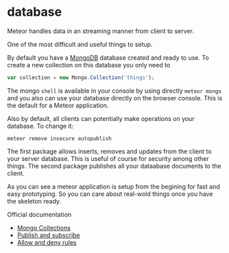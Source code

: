 # database

 Meteor handles data in an streaming manner
 from client to server.

 One of the most difficult and useful things to setup.

 By default you have a [MongoDB](http://docs.mongodb.org) database created and ready to use. To create a new collection on this database you only need to

```js
var collection = new Mongo.Collection('things');
```

The mongo `shell` is available in your console by using directly `meteor mongo` and you also can use your database directly on the browser console. This is the default for a Meteor application.

Also by default, all clients can potentially make operations on your database. To change it:

    meteor remove insecure autopublish

The first package allows inserts, removes and updates
from the client to your server database. This is useful of course for security among other things. The second package publishes all your dataabase documents to the client.

As you can see a meteor application is setup from the begining for fast and easy prototyping. So you can care about real-wold things once you have the skeleton ready.

Official documentation
 - [Mongo Collections](http://docs.meteor.com/#/full/mongo_collection)
 - [Publish and subscribe](
    http://docs.meteor.com/#/full/meteor_publish
   )
 - [Allow and deny rules](
    http://docs.meteor.com/#/full/allow
   )
